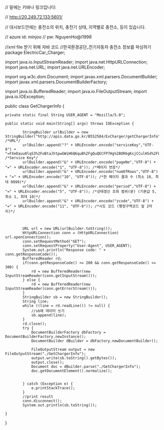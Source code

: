 //  밑에는 키바나 링크입니다:

//  http://20.249.72.133:5601/

//  대시보드안에는 충전소의 위치, 충전기 상태, 지역별로 충전소, 등이 있습니다.

// azure id: minjoo
//       pw: NguyenHo@i1998



//xml file 받기 위해 자바 코드
//한국환경공단_전기자동차 충전소 정보를 파싱하기
package ElectricCar_Charger;

import java.io.InputStreamReader;
import java.net.HttpURLConnection;
import java.net.URL;
import java.net.URLEncoder;

import org.w3c.dom.Document;
import javax.xml.parsers.DocumentBuilder;
import javax.xml.parsers.DocumentBuilderFactory;

import java.io.BufferedReader;
import java.io.FileOutputStream;
import java.io.IOException;

public class GetChargerInfo {
	
	private static final String USER_AGENT = "Mozilla/5.0";
	
    public static void main(String[] args) throws IOException {
    	
    		StringBuilder urlBuilder = new StringBuilder("http://apis.data.go.kr/B552584/EvCharger/getChargerInfo"); /*URL*/  		
            urlBuilder.append("?" + URLEncoder.encode("serviceKey","UTF-8") + "=FXeDauu0lqS3%2FoBtaJhtpwGWiH6Q6quB%2FgQuQECFP7Hg%2BOR6gKsjCCulHSd%2FLY9CP7Mdw5BIlcbu7fP2X1sanQ%3D%3D"); /*Service Key*/
            urlBuilder.append("&" + URLEncoder.encode("pageNo","UTF-8") + "=" + URLEncoder.encode("1", "UTF-8")); /*페이지 번호*/
            urlBuilder.append("&" + URLEncoder.encode("numOfRows","UTF-8") + "=" + URLEncoder.encode("10", "UTF-8")); /*한 페이지 결과 수 (최소 10, 최대 9999)*/
            urlBuilder.append("&" + URLEncoder.encode("period","UTF-8") + "=" + URLEncoder.encode("5", "UTF-8")); /*상태갱신 조회 범위(분) (기본값 5, 최소 1, 최대 10)*/
            urlBuilder.append("&" + URLEncoder.encode("zcode","UTF-8") + "=" + URLEncoder.encode("11", "UTF-8")); /*시도 코드 (행정구역코드 앞 2자리)*/
            
            
            
            URL url = new URL(urlBuilder.toString());
            HttpURLConnection conn = (HttpURLConnection) url.openConnection();
            conn.setRequestMethod("GET");
            conn.setRequestProperty("User-Agent", USER_AGENT);
            System.out.println("Response code: " + conn.getResponseCode());
            BufferedReader rd;
            if(conn.getResponseCode() >= 200 && conn.getResponseCode() <= 300) {
                rd = new BufferedReader(new InputStreamReader(conn.getInputStream()));
            } else {
                rd = new BufferedReader(new InputStreamReader(conn.getErrorStream()));
            }
            StringBuilder sb = new StringBuilder();
            String line;
            while ((line = rd.readLine()) != null) {
            	//sb에 데이터 쓰기
                sb.append(line);
            }
            rd.close();
            try {
    			DocumentBuilderFactory dbFactory = DocumentBuilderFactory.newInstance();
    			DocumentBuilder dBuilder = dbFactory.newDocumentBuilder();

    			FileOutputStream output = new FileOutputStream("./GetChargerInfo");
    			output.write(sb.toString().getBytes());
    			output.close();
    			Document doc = dBuilder.parse("./GetChargerInfo");
    			doc.getDocumentElement().normalize();
    			
    			
    		} catch (Exception e) {
    			e.printStackTrace();
    		}
            //print result
            conn.disconnect();
            System.out.println(sb.toString());
    	
    }
}

